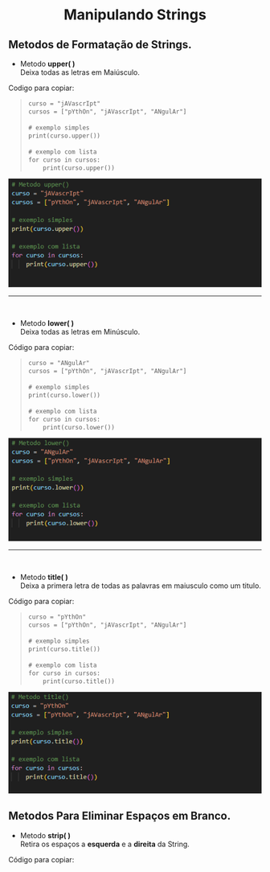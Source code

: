 <h1 align="center">Manipulando Strings</h1>

<h2>Metodos de Formatação de Strings.</h2>
  
  - Metodo **upper( )** <br> 
  Deixa todas as letras em Maiúsculo.
  
  Codigo para copiar:
  <blockquote>
    
    curso = "jAVascrIpt"
    cursos = ["pYthOn", "jAVascrIpt", "ANgulAr"]

    # exemplo simples
    print(curso.upper())

    # exemplo com lista
    for curso in cursos:
        print(curso.upper())
    
  </blockquote>
  <img src="img/1 - metodo upper( ).png">

  ___ 
  <br>

  - Metodo **lower( )** <br> 
  Deixa todas as letras em Minúsculo.

  Código para copiar:
  <blockquote>
  
    curso = "ANgulAr"
    cursos = ["pYthOn", "jAVascrIpt", "ANgulAr"]

    # exemplo simples
    print(curso.lower())

    # exemplo com lista
    for curso in cursos:
        print(curso.lower())
  
  </blockquote>
  <img src="img/2 - metodo lower( ).png">

  ___
  <br>

  - Metodo **title( )** <br> 
  Deixa a primera letra de todas as palavras em maiusculo como um titulo.

  Código para copiar:
  <blockquote>
  
    curso = "pYthOn"
    cursos = ["pYthOn", "jAVascrIpt", "ANgulAr"]

    # exemplo simples
    print(curso.title())

    # exemplo com lista
    for curso in cursos:
        print(curso.title())
  
  </blockquote>
  <img src="img/3 - metodo title( ).png">


<h2>Metodos Para Eliminar Espaços em Branco.</h2>

  - Metodo **strip( )** <br>
  Retira os espaços a **esquerda** e a **direita** da String.

  Código para copiar:
  <blockquote>
  
  
  
  </blockquote>